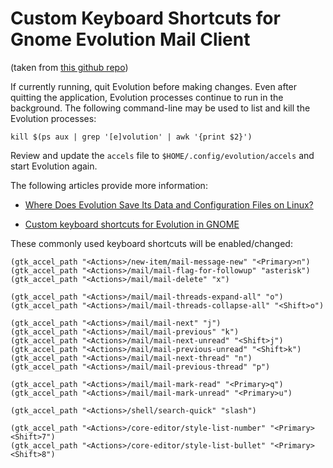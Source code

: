 # Custom Keyboard Shortcuts for Gnome Evolution Mail Client

(taken from [this github repo](https://github.com/sandeep-khanna/evolution-mail-custom-shortcuts))

If currently running, quit Evolution before making changes. Even after quitting the application, Evolution processes continue to run in the background. The following command-line may be used to list and kill the Evolution processes:

`kill $(ps aux | grep '[e]volution' | awk '{print $2}')`

Review and update the `accels` file to `$HOME/.config/evolution/accels` and start Evolution again.

The following articles provide more information:

- [Where Does Evolution Save Its Data and Configuration Files on Linux?](https://www.systutorials.com/240792/evolution-save-data-configure-files-linux/)

- [Custom keyboard shortcuts for Evolution in GNOME](https://major.io/2015/11/27/custom-keyboard-shortcuts-for-evolution-in-gnome/)

These commonly used keyboard shortcuts will be enabled/changed:

```
(gtk_accel_path "<Actions>/new-item/mail-message-new" "<Primary>n")
(gtk_accel_path "<Actions>/mail/mail-flag-for-followup" "asterisk")
(gtk_accel_path "<Actions>/mail/mail-delete" "x")

(gtk_accel_path "<Actions>/mail/mail-threads-expand-all" "o")
(gtk_accel_path "<Actions>/mail/mail-threads-collapse-all" "<Shift>o")

(gtk_accel_path "<Actions>/mail/mail-next" "j")
(gtk_accel_path "<Actions>/mail/mail-previous" "k")
(gtk_accel_path "<Actions>/mail/mail-next-unread" "<Shift>j")
(gtk_accel_path "<Actions>/mail/mail-previous-unread" "<Shift>k")
(gtk_accel_path "<Actions>/mail/mail-next-thread" "n")
(gtk_accel_path "<Actions>/mail/mail-previous-thread" "p")

(gtk_accel_path "<Actions>/mail/mail-mark-read" "<Primary>q")
(gtk_accel_path "<Actions>/mail/mail-mark-unread" "<Primary>u")

(gtk_accel_path "<Actions>/shell/search-quick" "slash")

(gtk_accel_path "<Actions>/core-editor/style-list-number" "<Primary><Shift>7")
(gtk_accel_path "<Actions>/core-editor/style-list-bullet" "<Primary><Shift>8")
```
